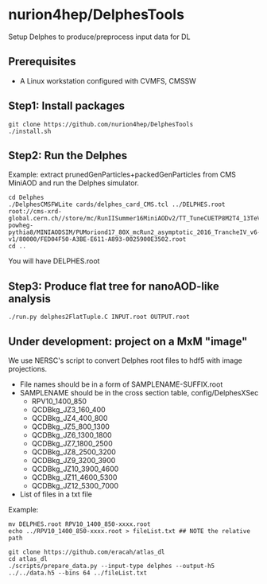 # nurion4hep/DelphesTools
Setup Delphes to produce/preprocess input data for DL

## Prerequisites
- A Linux workstation configured with CVMFS, CMSSW

## Step1: Install packages
```
git clone https://github.com/nurion4hep/DelphesTools
./install.sh
```

## Step2: Run the Delphes
Example: extract prunedGenParticles+packedGenParticles from CMS MiniAOD and run the Delphes simulator.
```
cd Delphes
./DelphesCMSFWLite cards/delphes_card_CMS.tcl ../DELPHES.root root://cms-xrd-global.cern.ch//store/mc/RunIISummer16MiniAODv2/TT_TuneCUETP8M2T4_13TeV-powheg-pythia8/MINIAODSIM/PUMoriond17_80X_mcRun2_asymptotic_2016_TrancheIV_v6-v1/80000/FED04F50-A3BE-E611-A893-0025900E3502.root
cd ..
```
You will have DELPHES.root 

## Step3: Produce flat tree for nanoAOD-like analysis
```
./run.py delphes2FlatTuple.C INPUT.root OUTPUT.root
```

## Under development: project on a MxM "image"
We use NERSC's script to convert Delphes root files to hdf5 with image projections.
- File names should be in a form of SAMPLENAME-SUFFIX.root
- SAMPLENAME should be in the cross section table, config/DelphesXSec
  - RPV10\_1400\_850
  - QCDBkg\_JZ3\_160\_400
  - QCDBkg\_JZ4\_400\_800
  - QCDBkg\_JZ5\_800\_1300
  - QCDBkg\_JZ6\_1300\_1800
  - QCDBkg\_JZ7\_1800\_2500
  - QCDBkg\_JZ8\_2500\_3200
  - QCDBkg\_JZ9\_3200\_3900
  - QCDBkg\_JZ10\_3900\_4600
  - QCDBkg\_JZ11\_4600\_5300
  - QCDBkg\_JZ12\_5300\_7000
- List of files in a txt file

Example:
```
mv DELPHES.root RPV10_1400_850-xxxx.root
echo ../RPV10_1400_850-xxxx.root > fileList.txt ## NOTE the relative path
```

```
git clone https://github.com/eracah/atlas_dl
cd atlas_dl
./scripts/prepare_data.py --input-type delphes --output-h5 ../../data.h5 --bins 64 ../fileList.txt 
```

